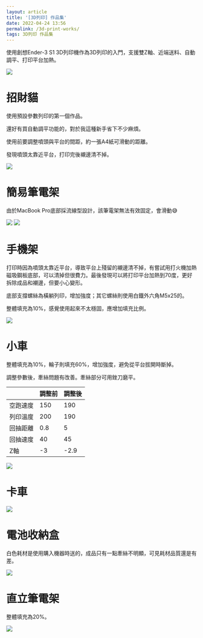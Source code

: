```yaml
---
layout: article
title: '[3D列印] 作品集'
date: 2022-04-24 13:56
permalink: /3d-print-works/
tags: 3D列印 作品集
---
```

使用創想Ender-3 S1 3D列印機作為3D列印的入門，支援雙Z軸、近端送料、自動調平、打印平台加熱。
<!--more-->
![](/assets/ender3S1.png)

# 招財貓

使用預設參數列印的第一個作品。

還好有買自動調平功能的，對於我這種新手省下不少麻煩。

使用前要調整噴頭與平台的間距，約一張A4紙可滑動的距離。

發現噴頭太靠近平台，打印完後襯邊清不掉。

![](/assets/cat.png)

# 簡易筆電架

由於MacBook Pro底部採流線型設計，該筆電架無法有效固定，會滑動:sweat_smile:

![](/assets/nb_support.png)
![](/assets/nb_support2.png)

# 手機架

打印時因為噴頭太靠近平台，導致平台上殘留的襯邊清不掉，有嘗試用打火機加熱磁吸鋼板底部，可以清掉但很費力。最後發現可以將打印平台加熱到70度，更好拆除成品和襯邊，但要小心變形。

底部支撐螺絲為橫躺列印，增加強度；其它螺絲則使用白鐵外六角M5x25的。

整體填充為10%，感覺使用起來不太穩固，應增加填充比例。

![](/assets/phone_holder.png)

# 小車

整體填充為10%，輪子則填充60%，增加強度，避免從平台拔開時斷掉。

調整參數後，牽絲問題有改善。牽絲部分可用銼刀磨平。

|       |調整前|調整後|
|-------|-----|-----|
|空跑速度|150  |190  |
|列印溫度|200  |190  |
|回抽距離|0.8  |5    |
|回抽速度|40   |45   |
|Z軸    |-3   |-2.9 |

![](/assets/org_car.png)

# 卡車

![](/assets/truck.png)

# 電池收納盒

白色耗材是使用購入機器時送的，成品只有一點牽絲不明顯，可見耗材品質還是有差。

![](/assets/battery_case_2a.png)

# 直立筆電架

整體填充為20%。

![](/assets/nb_support3.png)
